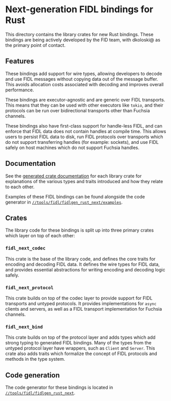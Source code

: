 # Next-generation FIDL bindings for Rust

This directory contains the library crates for new Rust bindings. These bindings are being actively
developed by the FID team, with dkoloski@ as the primary point of contact.

## Features

These bindings add support for wire types, allowing developers to decode and use FIDL messages
without copying data out of the message buffer. This avoids allocation costs associated with
decoding and improves overall performance.

These bindings are executor-agnostic and are generic over FIDL transports. This means that they can
be used with other executors like `tokio`, and their protocols can be run over bidirectional
transports other than Fuchsia channels.

These bindings also have first-class support for handle-less FIDL, and can enforce that FIDL data
does not contain handles at compile time. This allows users to persist FIDL data to disk, run
FIDL protocols over transports which do not support transferring handles (for example: sockets), and
use FIDL safely on host machines which do not support Fuchsia handles.

## Documentation

See the [generated crate documentation] for each library crate for explanations of the various types
and traits introduced and how they relate to each other.

Examples of these FIDL bindings can be found alongside the code generator in
[`//tools/fidl/fidlgen_rust_next/examples`][examples].

[generated crate documentation]: https://fuchsia-docs.firebaseapp.com/rust/fidl_next/index.html
[examples]: https://source.corp.google.com/h/fuchsia/fuchsia/+/main:tools/fidl/fidlgen_rust_next/examples/

## Crates

The library code for these bindings is split up into three primary crates which layer on top of each
other:

### `fidl_next_codec`

This crate is the base of the library code, and defines the core traits for encoding and decoding
FIDL data. It defines the wire types for FIDL data, and provides essential abstractions for writing
encoding and decoding logic safely.

### `fidl_next_protocol`

This crate builds on top of the codec layer to provide support for FIDL transports and untyped
protocols. It provides implementations for `async` clients and servers, as well as a FIDL transport
implementation for Fuchsia channels.

### `fidl_next_bind`

This crate builds on top of the protocol layer and adds types which add strong typing to generated
FIDL bindings. Many of the types from the untyped protocol layer have wrappers, such as `Client` and
`Server`. This crate also adds traits which formalize the concept of FIDL protocols and methods in
the type system.

## Code generation

The code generator for these bindings is located in [`//tools/fidl/fidlgen_rust_next`][examples].
